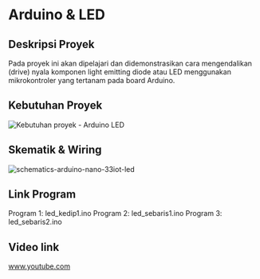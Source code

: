 # Arduino & LED

## Deskripsi Proyek
Pada proyek ini akan dipelajari dan didemonstrasikan cara mengendalikan (drive) nyala komponen light emitting diode atau LED menggunakan mikrokontroler yang tertanam pada board Arduino.

## Kebutuhan Proyek
![Kebutuhan proyek - Arduino   LED](https://user-images.githubusercontent.com/11900221/232988569-ab0490bc-989c-48a1-bfa0-b493c4fe1832.png)

## Skematik & Wiring
![schematics-arduino-nano-33iot-led](https://user-images.githubusercontent.com/11900221/232986811-484db281-6485-4afb-9737-f8154fbf7f80.jpg)

## Link Program
Program 1: led_kedip1.ino
Program 2: led_sebaris1.ino
Program 3: led_sebaris2.ino

## Video link
www.youtube.com
